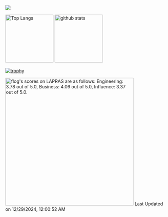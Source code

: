 ![](https://komarev.com/ghpvc/?username=kazukidddd)

<!-- (https://zenn.dev/a_ichi1/articles/0411396e6b887d) -->
<p align="left"> 
  <img alt="Top Langs" height="150px" src="https://github-readme-stats.vercel.app/api/top-langs/?username=kazukidddd&layout=compact&show_icons=true&theme=onedark" />
  <img alt="github stats" height="150px" src="https://github-readme-stats.vercel.app/api?username=kazukidddd&theme=onedark&show_icons=ture" />
</p>

[![trophy](https://github-profile-trophy.vercel.app/?username=kazukidddd&theme=onedark&column=7)](https://github.com/ryo-ma/github-profile-trophy)

<!--START_SECTION:lapras-card-->
<p ><a href="https://lapras.com/public/flog" target="_blank" rel="noopener noreferrer"><img alt="flog's scores on LAPRAS are as follows: Engineering: 3.78 out of 5.0, Business: 4.06 out of 5.0, Influence: 3.37 out of 5.0." src="https://lapras-card-generator.vercel.app/api/svg?e=3.78&b=4.06&i=3.37&b1=%23232323&b2=%236d6d6d&i1=%23212121&i2=%23818181&l=en" width="400" ></a>  
Last Updated on 12/29/2024, 12:00:52 AM</p>
<!--END_SECTION:lapras-card-->
